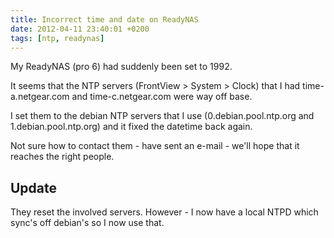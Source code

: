 ```yaml
---
title: Incorrect time and date on ReadyNAS
date: 2012-04-11 23:40:01 +0200
tags: [ntp, readynas]
---
```


My ReadyNAS (pro 6) had suddenly been set to 1992.

It seems that the NTP servers (FrontView > System > Clock) that I had time-a.netgear.com and time-c.netgear.com were way off base.

I set them to the debian NTP servers that I use (0.debian.pool.ntp.org and 1.debian.pool.ntp.org) and it fixed the datetime back again.

Not sure how to contact them - have sent an e-mail - we'll hope that it reaches the right people.

## Update

They reset the involved servers. However - I now have a local NTPD which sync's off debian's so I now use that.
